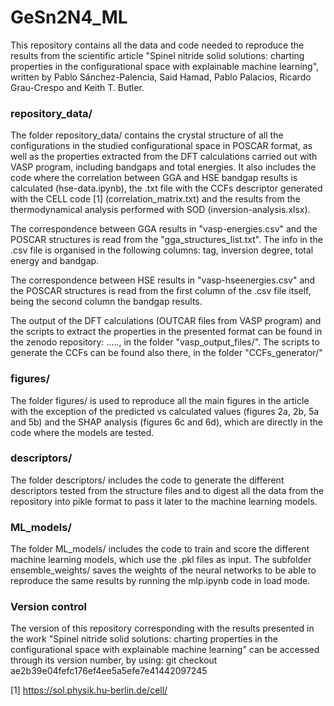# GeSn2N4_ML

This repository contains all the data and code needed to reproduce the results from the scientific article "Spinel nitride solid solutions: charting properties in the configurational space with explainable machine learning", written by Pablo Sánchez-Palencia, Said Hamad, Pablo Palacios, Ricardo Grau-Crespo and Keith T. Butler.

### repository_data/
The folder repository_data/ contains the crystal structure of all the configurations in the studied configurational space in POSCAR format, as well as the properties extracted from the DFT calculations carried out with VASP program, including bandgaps and total energies. It also includes the code where the correlation between GGA and HSE bandgap results is calculated (hse-data.ipynb), the .txt file with the CCFs descriptor generated with the CELL code [1] (correlation_matrix.txt) and the results from the thermodynamical analysis performed with SOD (inversion-analysis.xlsx).

The correspondence between GGA results in "vasp-energies.csv" and the POSCAR structures is read from the "gga_structures_list.txt". The info in the .csv file is organised in the following columns: tag, inversion degree, total energy and bandgap. 

The correspondence between HSE results in "vasp-hseenergies.csv" and the POSCAR structures is read from the first column of the .csv file itself, being the second column the bandgap results.

The output of the DFT calculations (OUTCAR files from VASP program) and the scripts to extract the properties in the presented format can be found in the zenodo repository: ....., in the folder "vasp_output_files/". The scripts to generate the CCFs can be found also there, in the folder "CCFs_generator/"

### figures/
The folder figures/ is used to reproduce all the main figures in the article with the exception of the predicted vs calculated values (figures 2a, 2b, 5a and 5b) and the SHAP analysis (figures 6c and 6d), which are directly in the code where the models are tested.

### descriptors/
The folder descriptors/ includes the code to generate the different descriptors tested from the structure files and to digest all the data from the repository into pikle format to pass it later to the machine learning models.

### ML_models/
The folder ML_models/ includes the code to train and score the different machine learning models, which use the .pkl files as input. The subfolder ensemble_weights/ saves the weights of the neural networks to be able to reproduce the same results by running the mlp.ipynb code in load mode.

### Version control
The version of this repository corresponding with the results presented in the work "Spinel nitride solid solutions: charting properties in the configurational space with explainable machine learning" can be accessed through its version number, by using: 
git checkout ae2b39e04fefc176ef4ee5a5efe7e41442097245   


[1] https://sol.physik.hu-berlin.de/cell/
